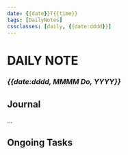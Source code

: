 ```yaml
---
date: {{date}}T{{time}}
tags: [DailyNotes]
cssclasses: [daily, {{date:dddd}}]
---
```

# DAILY NOTE
### *{{date:dddd, MMMM Do, YYYY}}*

## Journal
...

## Ongoing Tasks
